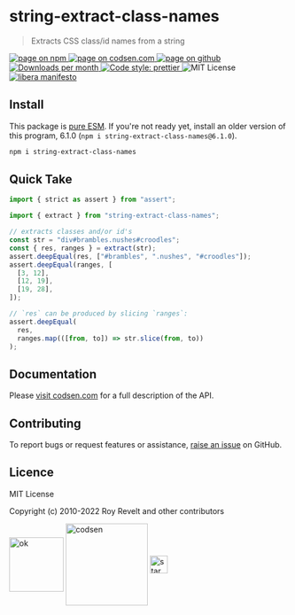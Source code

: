 # string-extract-class-names

> Extracts CSS class/id names from a string

<div class="package-badges">
  <a href="https://www.npmjs.com/package/string-extract-class-names" rel="nofollow noreferrer noopener">
    <img src="https://img.shields.io/badge/-npm-blue?style=flat-square" alt="page on npm">
  </a>
  <a href="https://codsen.com/os/string-extract-class-names" rel="nofollow noreferrer noopener">
    <img src="https://img.shields.io/badge/-codsen-blue?style=flat-square" alt="page on codsen.com">
  </a>
  <a href="https://github.com/codsen/codsen/tree/main/packages/string-extract-class-names" rel="nofollow noreferrer noopener">
    <img src="https://img.shields.io/badge/-github-blue?style=flat-square" alt="page on github">
  </a>
  <a href="https://npmcharts.com/compare/string-extract-class-names?interval=30" rel="nofollow noreferrer noopener" target="_blank">
    <img src="https://img.shields.io/npm/dm/string-extract-class-names.svg?style=flat-square" alt="Downloads per month">
  </a>
  <a href="https://prettier.io" rel="nofollow noreferrer noopener" target="_blank">
    <img src="https://img.shields.io/badge/code_style-prettier-brightgreen.svg?style=flat-square" alt="Code style: prettier">
  </a>
  <img src="https://img.shields.io/badge/licence-MIT-brightgreen.svg?style=flat-square" alt="MIT License">
  <a href="https://liberamanifesto.com" rel="nofollow noreferrer noopener" target="_blank">
    <img src="https://img.shields.io/badge/libera-manifesto-lightgrey.svg?style=flat-square" alt="libera manifesto">
  </a>
</div>

## Install

This package is [pure ESM](https://gist.github.com/sindresorhus/a39789f98801d908bbc7ff3ecc99d99c). If you're not ready yet, install an older version of this program, 6.1.0 (`npm i string-extract-class-names@6.1.0`).

```bash
npm i string-extract-class-names
```

## Quick Take

```js
import { strict as assert } from "assert";

import { extract } from "string-extract-class-names";

// extracts classes and/or id's
const str = "div#brambles.nushes#croodles";
const { res, ranges } = extract(str);
assert.deepEqual(res, ["#brambles", ".nushes", "#croodles"]);
assert.deepEqual(ranges, [
  [3, 12],
  [12, 19],
  [19, 28],
]);

// `res` can be produced by slicing `ranges`:
assert.deepEqual(
  res,
  ranges.map(([from, to]) => str.slice(from, to))
);
```

## Documentation

Please [visit codsen.com](https://codsen.com/os/string-extract-class-names/) for a full description of the API.

## Contributing

To report bugs or request features or assistance, [raise an issue](https://github.com/codsen/codsen/issues/new/choose) on GitHub.

## Licence

MIT License

Copyright (c) 2010-2022 Roy Revelt and other contributors

<img src="https://codsen.com/images/png-codsen-ok.png" width="98" alt="ok" align="center"> <img src="https://codsen.com/images/png-codsen-1.png" width="148" alt="codsen" align="center"> <img src="https://codsen.com/images/png-codsen-star-small.png" width="32" alt="star" align="center">
